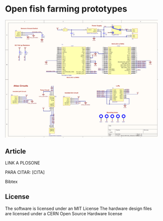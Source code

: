 # Open fish farming prototypes
![alt text](hardware/test.png?raw=true)

## Article

LINK A PLOSONE

PARA CITAR: 
[CITA]

Bibtex

## License

The software is licensed under an MIT License
The hardware design files are licensed under a CERN Open Source Hardware license

